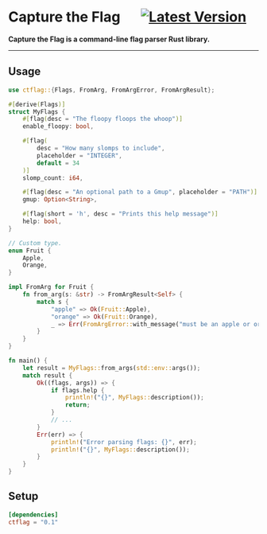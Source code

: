 # Capture the Flag &emsp; [![Latest Version]][crates.io]

[Latest Version]: https://img.shields.io/crates/v/ctflag.svg
[crates.io]: https://crates.io/crates/ctflag

**Capture the Flag is a command-line flag parser Rust library.**

---

## Usage

```rust
use ctflag::{Flags, FromArg, FromArgError, FromArgResult};

#[derive(Flags)]
struct MyFlags {
    #[flag(desc = "The floopy floops the whoop")]
    enable_floopy: bool,

    #[flag(
        desc = "How many slomps to include",
        placeholder = "INTEGER",
        default = 34
    )]
    slomp_count: i64,

    #[flag(desc = "An optional path to a Gmup", placeholder = "PATH")]
    gmup: Option<String>,

    #[flag(short = 'h', desc = "Prints this help message")]
    help: bool,
}

// Custom type.
enum Fruit {
    Apple,
    Orange,
}

impl FromArg for Fruit {
    fn from_arg(s: &str) -> FromArgResult<Self> {
        match s {
            "apple" => Ok(Fruit::Apple),
            "orange" => Ok(Fruit::Orange),
            _ => Err(FromArgError::with_message("must be an apple or orange")),
        }
    }
}

fn main() {
    let result = MyFlags::from_args(std::env::args());
    match result {
        Ok((flags, args)) => {
            if flags.help {
                println!("{}", MyFlags::description());
                return;
            }
            // ...
        }
        Err(err) => {
            println!("Error parsing flags: {}", err);
            println!("{}", MyFlags::description());
        }
    }
}
```

## Setup

```toml
[dependencies]
ctflag = "0.1"
```
